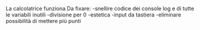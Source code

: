La calcolatrice funziona
Da fixare:
-snellire codice dei console log e di tutte le variabili inutili
-divisione per 0
-estetica
-input da tastiera
-eliminare possibilità di mettere più punti